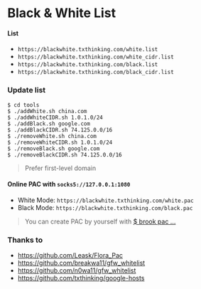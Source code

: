 # Black & White List

#### List

- `https://blackwhite.txthinking.com/white.list`
- `https://blackwhite.txthinking.com/white_cidr.list`
- `https://blackwhite.txthinking.com/black.list`
- `https://blackwhite.txthinking.com/black_cidr.list`

### Update list

```
$ cd tools
$ ./addWhite.sh china.com
$ ./addWhiteCIDR.sh 1.0.1.0/24
$ ./addBlack.sh google.com
$ ./addBlackCIDR.sh 74.125.0.0/16
$ ./removeWhite.sh china.com
$ ./removeWhiteCIDR.sh 1.0.1.0/24
$ ./removeBlack.sh google.com
$ ./removeBlackCIDR.sh 74.125.0.0/16
```

> Prefer first-level domain

#### Online PAC with `socks5://127.0.0.1:1080`

- White Mode: `https://blackwhite.txthinking.com/white.pac`
- Black Mode: `https://blackwhite.txthinking.com/black.pac`

> You can create PAC by yourself with [$ brook pac ...](https://github.com/txthinking/brook)

### Thanks to

- https://github.com/Leask/Flora_Pac
- https://github.com/breakwa11/gfw_whitelist
- https://github.com/n0wa11/gfw_whitelist
- https://github.com/txthinking/google-hosts
